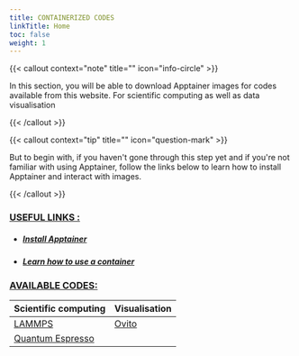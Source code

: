 ```yaml
---
title: CONTAINERIZED CODES
linkTitle: Home
toc: false
weight: 1
---
```


{{< callout context="note" title="" icon="info-circle" >}}

In this section, you will be able to download Apptainer images for codes available from this website. For scientific computing as well as data visualisation

{{< /callout >}}

{{< callout context="tip" title="" icon="question-mark" >}}

But to begin with, if you haven't gone through this step yet and if you're not familiar with using Apptainer, follow the links below to learn how to install Apptainer and interact with images.

{{< /callout >}}

### <u>USEFUL LINKS :</u>

- ##### <a href="/en/documentation/install-apptainer/howto/">Install Apptainer</a>
- ##### <a href="/en/documentation/use-apptainer-image/howto/">Learn how to use a container</a>


### <u>AVAILABLE CODES:</u> 

| Scientific computing                              | Visualisation                           |
| ------------------------------------------------ | --------------------------------------- |
| [<i class="icon-lammps"></i>LAMMPS](/en/codes/scientific-computing/lammps/) | [<i class="icon-ovito"></i>Ovito](/en/codes/visualisation/ovito/) |
| [<i class="icon-quantum-espresso"></i>Quantum Espresso](/en/codes/scientific-computing/quantum-espresso/)                                 |                                         |


<!-- <div class="row">

<div class="col right-border">

<div align="center">

### Calcul scientifique

<ul>
    <li><h4>LAMMPS</h4></li>
</ul>

</div>

</div>

<div class="col">

<div align="center">

### Visualisation

<ul>
    <li><h4>Ovito</h4></li>
</ul>

- #### Ovito

</div>

</div>

</div> -->